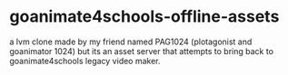 # goanimate4schools-offline-assets
a lvm clone made by my friend named PAG1024 (plotagonist and goanimator 1024) but its an asset server that attempts to bring back to goanimate4schools legacy video maker.
